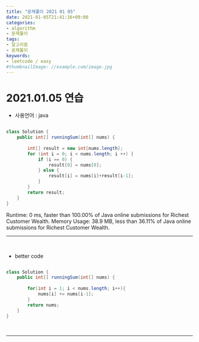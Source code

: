 ```yaml
---
title: "문제풀이 2021 01 05"
date: 2021-01-05T21:41:16+09:00
categories:
- algorithm
- 문제풀이
tags:
- 알고리즘
- 문제풀이
keywords:
- leetcode / easy
#thumbnailImage: //example.com/image.jpg
---
```


<!--more-->
# 2021.01.05 연습

- 사용언어 : java

```java

class Solution {
    public int[] runningSum(int[] nums) {
        
        int[] result = new int[nums.length];
        for (int i = 0; i < nums.length; i ++) {
            if (i == 0) {
                result[0] = nums[0];
            } else {
                result[i] = nums[i]+result[i-1];
            }
        }
        return result; 
    }
}

```

Runtime: 0 ms, faster than 100.00% of Java online submissions for Richest Customer Wealth.
Memory Usage: 38.9 MB, less than 36.11% of Java online submissions for Richest Customer Wealth.

-----

&nbsp;

- better code

```java

class Solution {
    public int[] runningSum(int[] nums) {
        
        for(int i = 1; i < nums.length; i++){
            nums[i] += nums[i-1];
        }
        return nums;
    }
}

```

&nbsp;

-----
